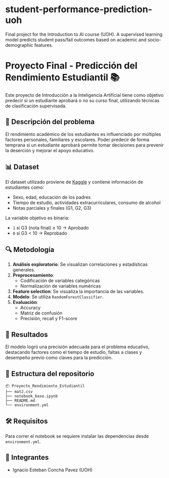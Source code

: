 # student-performance-prediction-uoh
Final project for the Introduction to AI course (UOH). A supervised learning model predicts student pass/fail outcomes based on academic and socio-demographic features.


# Proyecto Final - Predicción del Rendimiento Estudiantil 📚

Este proyecto de Introducción a la Inteligencia Artificial tiene como objetivo predecir si un estudiante aprobará o no su curso final, utilizando técnicas de clasificación supervisada.

## 📌 Descripción del problema

El rendimiento académico de los estudiantes es influenciado por múltiples factores personales, familiares y escolares. Poder predecir de forma temprana si un estudiante aprobará permite tomar decisiones para prevenir la deserción y mejorar el apoyo educativo.

## 📊 Dataset

El dataset utilizado proviene de [Kaggle](https://www.kaggle.com/datasets/henryshan/student-performance-prediction) y contiene información de estudiantes como:

- Sexo, edad, educación de los padres
- Tiempo de estudio, actividades extracurriculares, consumo de alcohol
- Notas parciales y finales (G1, G2, G3)

La variable objetivo es binaria:
- `1` si G3 (nota final) ≥ 10 → Aprobado
- `0` si G3 < 10 → Reprobado

## 🔍 Metodología

1. **Análisis exploratorio**: Se visualizan correlaciones y estadísticas generales.
2. **Preprocesamiento**:
   - Codificación de variables categóricas
   - Normalización de variables numéricas
3. **Feature selection**: Se visualiza la importancia de las variables.
4. **Modelo**: Se utiliza `RandomForestClassifier`.
5. **Evaluación**:
   - Accuracy
   - Matriz de confusión
   - Precisión, recall y F1-score

## 🧠 Resultados

El modelo logró una precisión adecuada para el problema educativo, destacando factores como el tiempo de estudio, faltas a clases y desempeño previo como claves para la predicción.

## 📂 Estructura del repositorio

```
📦 Proyecto_Rendimiento_Estudiantil
├── mat2.csv
├── notebook_base.ipynb
├── README.md
└── environment.yml
```

## 🛠️ Requisitos

Para correr el notebook se requiere instalar las dependencias desde `environment.yml`.

## 👥 Integrantes

- Ignacio Esteban Concha Pavez (UOH)


